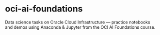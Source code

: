 # oci-ai-foundations
Data science tasks on Oracle Cloud Infrastructure — practice notebooks and demos using Anaconda &amp; Jupyter from the OCI AI Foundations course.
